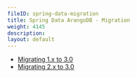 ```yaml
---
fileID: spring-data-migration
title: Spring Data ArangoDB - Migration
weight: 4145
description: 
layout: default
---
```

- [Migrating 1.x to 3.0](spring-data-migration-migrating-1-x-3-0)
- [Migrating 2.x to 3.0](spring-data-migration-migrating-2-x-3-0)
